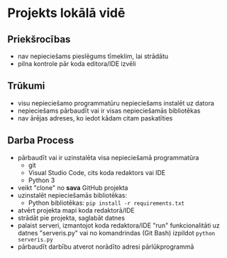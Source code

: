 # Projekts lokālā vidē

## Priekšrocības

- nav nepieciešams pieslēgums tīmeklim, lai strādātu
- pilna kontrole pār koda editora/IDE izvēli

## Trūkumi

- visu nepieciešamo programmatūru nepieciešams instalēt uz datora
- nepieciešams pārbaudīt vai ir visas nepieciešamās bibliotēkas
- nav ārējas adreses, ko iedot kādam citam paskatīties

## Darba Process

- pārbaudīt vai ir uzinstalēta visa nepieciešamā programmatūra
  - git
  - Visual Studio Code, cits koda redaktors vai IDE
  - Python 3
- veikt "clone" no **sava** GitHub projekta
- uzinstalēt nepieciešamās bibliotēkas:
  - Python bibliotēkas: `pip install -r requirements.txt`
- atvērt projekta mapi koda redaktorā/IDE
- strādāt pie projekta, saglabāt datnes
- palaist serveri, izmantojot koda redaktora/IDE "run" funkcionalitāti uz datnes "serveris.py" vai no komandrindas (Git Bash) izpildot `python serveris.py`
- pārbaudīt darbību atverot norādīto adresi pārlūkprogrammā
